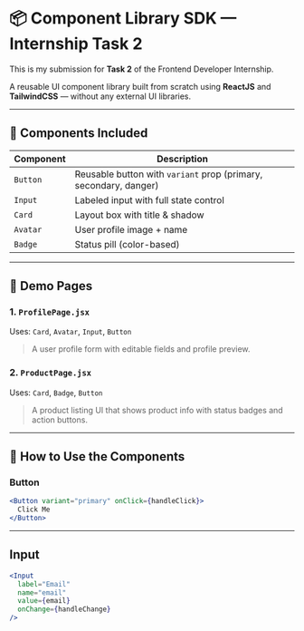 # 📦 Component Library SDK — Internship Task 2

This is my submission for **Task 2** of the Frontend Developer Internship.

A reusable UI component library built from scratch using **ReactJS** and **TailwindCSS** — without any external UI libraries.

---

## 🔧 Components Included

| Component | Description |
|----------|-------------|
| `Button` | Reusable button with `variant` prop (primary, secondary, danger) |
| `Input` | Labeled input with full state control |
| `Card` | Layout box with title & shadow |
| `Avatar` | User profile image + name |
| `Badge` | Status pill (color-based) |

---

## 🧪 Demo Pages

### 1. `ProfilePage.jsx`

Uses: `Card`, `Avatar`, `Input`, `Button`

> A user profile form with editable fields and profile preview.

### 2. `ProductPage.jsx`

Uses: `Card`, `Badge`, `Button`

> A product listing UI that shows product info with status badges and action buttons.

---

## 🧠 How to Use the Components

### Button

```jsx
<Button variant="primary" onClick={handleClick}>
  Click Me
</Button>
```
---

## Input
```jsx
<Input
  label="Email"
  name="email"
  value={email}
  onChange={handleChange}
/>

